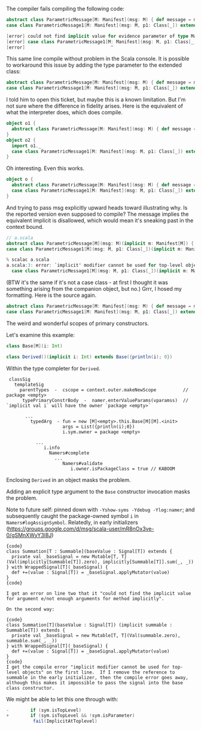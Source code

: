 The compiler fails compiling the following code:
```scala
abstract class ParametricMessage[M: Manifest](msg: M) { def message = msg }
case class ParametricMessage1[M: Manifest](msg: M, p1: Class[_]) extends ParametricMessage(msg)

[error] could not find implicit value for evidence parameter of type Manifest[M]
[error] case class ParametricMessage1[M: Manifest](msg: M, p1: Class[_]) extends ParametricMessage(msg)
[error]                                ^
```
This same line compile without problem in the Scala console. It is possible to workaround this issue by adding the type parameter to the extended class:
```scala
abstract class ParametricMessage[M: Manifest](msg: M) { def message = msg }
case class ParametricMessage1[M: Manifest](msg: M, p1: Class[_]) extends ParametricMessage[M](msg)
```
I told him to open this ticket, but maybe this is a known limitation.  But I'm not sure where the difference in fidelity arises.  Here is the equivalent of what the interpreter does, which does compile.
```scala
object o1 {
  abstract class ParametricMessage[M: Manifest](msg: M) { def message = msg }
}
object o2 {
  import o1._
  case class ParametricMessage1[M: Manifest](msg: M, p1: Class[_]) extends ParametricMessage(msg)
}
```
Oh interesting.  Even this works.
```scala
object o {
  abstract class ParametricMessage[M: Manifest](msg: M) { def message = msg }
  case class ParametricMessage1[M: Manifest](msg: M, p1: Class[_]) extends ParametricMessage(msg) { }
}
```
And trying to pass msg explicitly upward heads toward illustrating why.  Is the reported version even supposed to compile? The message implies the equivalent implicit is disallowed, which would mean it's sneaking past in the context bound.
```scala
// a.scala
abstract class ParametricMessage[M](msg: M)(implicit m: Manifest[M]) { def message = msg }
case class ParametricMessage1[M](msg: M, p1: Class[_])(implicit m: Manifest[M]) extends ParametricMessage(msg)(m) { }

% scalac a.scala
a.scala:3: error: `implicit' modifier cannot be used for top-level objects
  case class ParametricMessage1[M](msg: M, p1: Class[_])(implicit m: Manifest[M]) extends ParametricMessage(msg)(m) { }
```
(BTW it's the same if it's not a case class - at first I thought it was something arising from the companion object, but no.)
Grrr, I hosed my formatting.  Here is the source again.
```scala
abstract class ParametricMessage[M: Manifest](msg: M) { def message = msg }
case class ParametricMessage1[M: Manifest](msg: M, p1: Class[_]) extends ParametricMessage(msg)
```
The weird and wonderful scopes of primary constructors.

Let's examine this example:

```scala
class Base[M](i: Int)

class Derived()(implicit i: Int) extends Base({println(i); 0})
```

Within the type completer for `Derived`.

```
 classSig
   templateSig
     parentTypes  -  cscope = context.outer.makeNewScope          // package <empty>
      typePrimaryConstrBody  -  namer.enterValueParams(vparamss)  // `implicit val i` will have the owner `package <empty>`

       ...
         typedArg  - fun = new [M]<empty>.this.Base[M][M].<init>
                     args = List({println(i);0})
                     i.sym.owner = package <empty>

           ...
              i.info
                Namers#complete
                  ...
                     Namers#validate
                        i.owner.isPackageClass = true // KABOOM

```

Enclosing `Derived` in an object masks the problem.

Adding an explicit type argument to the `Base` constructor invocation masks the problem.

Note to future self: pinned down with `-Yshow-syms -Ydebug -Ylog:namer`; and subsequently caught the package-owned symbol `i` in `Namers#logAssignSymbol`.
Relatedly, in early initializers (https://groups.google.com/d/msg/scala-user/mR8nOx3ve-0/gSMnXWyY3l8J)

```
{code}
class Summation[T : Summable](baseValue : Signal[T]) extends {
  private val _baseSignal = new Mutable[T, T](Val(implicitly[Summable[T]].zero), implicitly[Summable[T]].sum(_, _))
} with WrappedSignal[T](_baseSignal) {
  def +=(value : Signal[T]) = _baseSignal.applyMutator(value)
}
{code}

I get an error on line two that it "could not find the implicit value for argument e/not enough arguments for method implicitly".

On the second way:

{code}
class Summation[T](baseValue : Signal[T]) (implicit summable : Summable[T]) extends {
  private val _baseSignal = new Mutable[T, T](Val(summable.zero), summable.sum(_, _))
} with WrappedSignal[T](_baseSignal) {
  def +=(value : Signal[T]) = _baseSignal.applyMutator(value)
}
{code}
I get the compile error "implicit modifier cannot be used for top-level objects" on the first line.  If I remove the reference to summable in the early initializer, then the compile error goes away, although this makes it impossible to pass the signal into the base class constructor.
```
We might be able to let this one through with:

```scala
-        if (sym.isTopLevel)
+        if (sym.isTopLevel && !sym.isParameter)
          fail(ImplicitAtToplevel)
```

